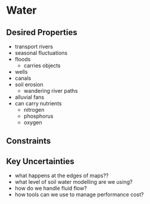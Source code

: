 # Water

## Desired Properties

- transport rivers
- seasonal fluctuations
- floods
  - carries objects
- wells
- canals
- soil erosion
  - wandering river paths
- alluvial fans
- can carry nutrients
  - nitrogen
  - phosphorus
  - oxygen

## Constraints

## Key Uncertainties

- what happens at the edges of maps??
- what level of soil water modelling are we using?
- how do we handle fluid flow?
- how tools can we use to manage performance cost?
